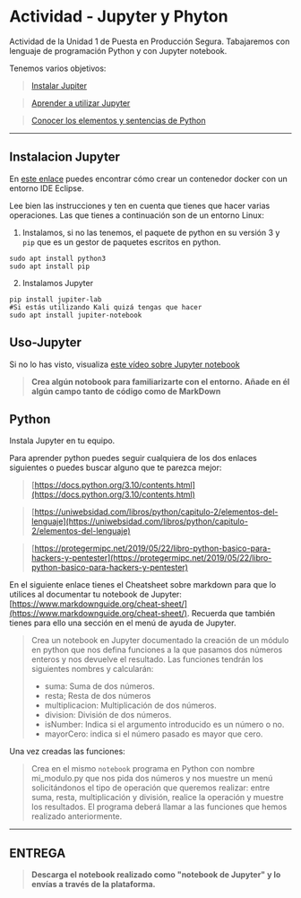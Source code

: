 # Actividad - Jupyter y Phyton
Actividad de la Unidad 1 de Puesta en Producción Segura. Tabajaremos con lenguaje de programación Python y con Jupyter notebook.

Tenemos varios objetivos:

> [Instalar Jupiter](#Instalacion-Jupyter)

> [Aprender a utilizar Jupyter](#Uso-Jupyter)

> [Conocer los elementos y sentencias de Python](#Python) 
---
## Instalacion Jupyter

En [este enlace](https://hub.docker.com/r/dockeruc/eclipse) puedes encontrar cómo crear un contenedor docker con un entorno IDE Eclipse.

Lee bien las instrucciones y ten en cuenta que tienes que hacer varias operaciones. Las que tienes a continuación son de un entorno Linux:

1. Instalamos, si no las tenemos, el paquete de python en su versión 3 y ``pip`` que es un gestor de paquetes escritos en python.
~~~
sudo apt install python3
sudo apt install pip
~~~

2. Instalamos Jupyter

~~~
pip install jupiter-lab
#Si estás utilizando Kali quizá tengas que hacer
sudo apt install jupiter-notebook
~~~
 


## Uso-Jupyter

Si no lo has visto, visualiza [este vídeo sobre Jupyter notebook](https://youtu.be/6Vr9ZUntCyE) 

> __Crea algún notobook para familiarizarte con el entorno.__
> __Añade en él algún campo tanto de código como de MarkDown__

## Python

Instala Jupyter en tu equipo.

Para aprender python puedes seguir cualquiera de los dos enlaces siguientes o puedes buscar alguno que te parezca mejor:

>[https://docs.python.org/3.10/contents.html](https://docs.python.org/3.10/contents.html)

>[https://uniwebsidad.com/libros/python/capitulo-2/elementos-del-lenguaje](https://uniwebsidad.com/libros/python/capitulo-2/elementos-del-lenguaje)

>[https://protegermipc.net/2019/05/22/libro-python-basico-para-hackers-y-pentester](https://protegermipc.net/2019/05/22/libro-python-basico-para-hackers-y-pentester)

En el siguiente enlace tienes el Cheatsheet sobre markdown para que lo utilices al documentar tu notebook de Jupyter: [https://www.markdownguide.org/cheat-sheet/](https://www.markdownguide.org/cheat-sheet/). Recuerda que también tienes para ello una sección en el menú de ayuda de Jupyter.

>Crea un notebook en Jupyter documentado la creación de un módulo en python que nos defina funciones a la que pasamos dos números enteros y nos devuelve el resultado. Las funciones tendrán los siguientes nombres y calcularán:
> * suma: Suma de dos números.
> * resta; Resta de dos números
> * multiplicacion: Multiplicación de dos números.
> * division: División de dos números.
> * isNumber: Indica si el argumento introducido es un número o no.
> * mayorCero: indica si el número pasado es mayor que cero.

Una vez creadas las funciones:

> Crea en el mismo ``notebook`` programa en Python con nombre mi_modulo.py que nos pida dos números y nos muestre un menú solicitándonos el tipo de operación que queremos realizar: entre suma, resta, multiplicación y división, realice la operación y muestre los resultados. El programa deberá llamar a las funciones que hemos realizado anteriormente.


---
## ENTREGA

>__Descarga el notebook realizado como "notebook de Jupyter" y lo envías a través de la plataforma.__
